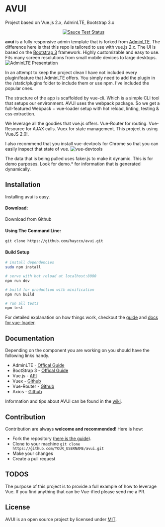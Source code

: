 # AVUI
Project based on Vue.js 2.x, AdminLTE, Bootstrap 3.x

<p align="center">
  <a href="https://saucelabs.com/u/vuejs"><img src="https://saucelabs.com/browser-matrix/vuejs.svg" alt="Sauce Test Status"></a>
</p>

**avui** is a fully responsive admin template that is forked from [AdminLTE](https://github.com/almasaeed2010/AdminLTE). The difference here is that this repo is tailored to use with vue.js 2.x. The UI is based on the [Bootstrap 3](https://github.com/twbs/bootstrap) framework. Highly customizable and easy to use. Fits many screen resolutions from small mobile devices to large desktops.
![AdminLTE Presentation](https://almsaeedstudio.com/AdminLTE2.png)

In an attempt to keep the project clean I have not included every plugin/feature that AdminLTE offers. You simply need to add the plugin in the /static/plugins folder to include them or use npm. I've included the popular ones.

The structure of the app is scaffolded by vue-cli. Which is a simple CLI tool that setups our environment. AVUI uses the webpack package. So we get a full-featured Webpack + vue-loader setup with hot reload, linting, testing & css extraction.

We leverage all the goodies that vue.js offers. Vue-Router for routing. Vue-Resource for AJAX calls. Vuex for state management. This project is using VueJS 2.0!.

I also recommend that you install vue-devtools for Chrome so that you can easily inspect that state of vue.
![vue-devtools](http://res.cloudinary.com/gatec21/image/upload/v1461611064/copilot-vuetools_t1mvpg.png)

The data that is being pulled uses faker.js to make it dynamic. This is for demo purposes. Look for demo.* for information that is generated dynamically.

Installation
------------
Installing avui is easy.

#### Download:

Download from Github

#### Using The Command Line:

```
git clone https://github.com/haycco/avui.git
```

#### Build Setup

``` bash
# install dependencies
sudo npm install

# serve with hot reload at localhost:8080
npm run dev

# build for production with minification
npm run build

# run all tests
npm test
```

For detailed explanation on how things work, checkout the [guide](https://github.com/vuejs-templates/webpack#vue-webpack-boilerplate) and [docs for vue-loader](http://vuejs.github.io/vue-loader).

Documentation
-------------
Depending on the component you are working on you should have the following links handy.

- AdminLTE - [Offical Guide](https://almsaeedstudio.com/themes/AdminLTE/documentation/index.html)
- BootStrap 3 - [Offical Guide](http://getbootstrap.com/)
- Vue.js - [API](https://vuejs.org/v2/api/)
- Vuex - [Github](https://github.com/vuejs/vuex)
- Vue-Router - [Github](https://github.com/vuejs/vue-router)
- Axios - [Github](https://github.com/mzabriskie/axios)

Information and tips about AVUI can be found in the [wiki](https://github.com/haycco/avui/wiki).

Contribution
------------
Contribution are always **welcome and recommended**! Here is how:

- Fork the repository ([here is the guide](https://help.github.com/articles/fork-a-repo/)).
- Clone to your machine ```git clone https://github.com/YOUR_USERNAME/avui.git```
- Make your changes
- Create a pull request

TODOS
-------
The purpose of this project is to provide a full example of how to leverage Vue. If you find anything that can be Vue-ified please send me a PR.

License
-------
AVUI is an open source project by licensed under [MIT](http://opensource.org/licenses/MIT).
